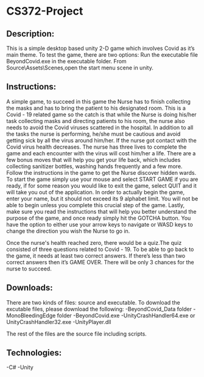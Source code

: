# CS372-Project

## Description: 
This is a simple desktop based unity 2-D game which involves Covid as it’s main theme. 
To test the game, there are two options:
Run the executable file BeyondCovid.exe in the executable folder.
From Source\Assets\Scenes,open the start menu scene in unity.

## Instructions:
A simple game, to succeed in this game the Nurse has to finish collecting the masks and has to bring the patient to his designated room.
This is a Covid - 19 related game so the catch is that while the Nurse is doing his/her task collecting masks and directing patients to his room, the nurse also needs to avoid the Covid viruses scattered in the hospital. In addition to all the tasks the nurse is performing, he/she must be cautious and avoid getting sick by all the virus around him/her. If the nurse got contact with the Covid virus health decreases. The nurse has three lives to complete the game and each encounter with the virus will cost him/her a life. There are a few bonus moves that will help you get your life back, which includes collecting sanitizer bottles, washing hands frequently and a few more. Follow the instructions in the game to get the Nurse discover hidden wards.
To start the game simply use your mouse and select START GAME if you are ready, if for some reason you would like to exit the game, select QUIT and it will take you out of the application. In order to actually begin the game, enter your name, but it should not exceed its 9 alphabet limit. You will not be able to begin unless you complete this crucial step of the game.
Lastly, make sure you read the instructions that will help you better understand the purpose of the game, and once ready simply hit the GOTCHA button. You have the option to either use your arrow keys to navigate or WASD keys to change the direction you wish the Nurse to go in. 

Once the nurse's health reached zero, there would be a quiz.The quiz consisted of three questions related to Covid - 19. To be able to go back to the game, it needs at least two correct answers. If there’s less than two correct answers then it’s GAME OVER. There will be only 3 chances for the nurse to succeed.

## Downloads:
There are two kinds of files: source and executable. 
To download the excutable files, please download the following:
-BeyondCovid_Data folder
-MonoBleedingEdge folder
-BeyondCovid.exe
-UnityCrashHandler64.exe or UnityCrashHandler32.exe
-UnityPlayer.dll

The rest of the files are the source file including scripts.

## Technologies:
-C#
-Unity

